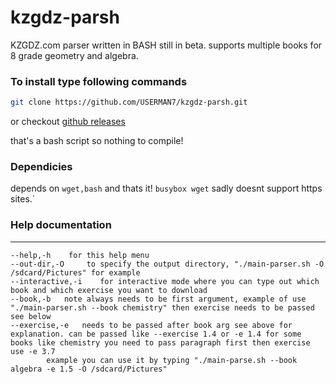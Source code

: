 # kzgdz-parsh
KZGDZ.com parser written in BASH still in beta.
supports multiple books for 8 grade geometry and algebra.
### To install type following commands
```sh 
git clone https://github.com/USERMAN7/kzgdz-parsh.git
```
or checkout [github releases](https://github.com/USERMAN7/kzgdz-parsh/releases)

that's a bash script so nothing to compile!

### Dependicies
depends on `wget,bash` and thats it!
`busybox wget` sadly doesnt support https sites.`
### Help documentation
***

```
--help,-h    for this help menu
--out-dir,-O     to specify the output directory, "./main-parser.sh -O /sdcard/Pictures" for example
--interactive,-i    for interactive mode where you can type out which book and which exercise you want to download
--book,-b   note always needs to be first argument, example of use "./main-parser.sh --book chemistry" then exercise needs to be passed see below
--exercise,-e   needs to be passed after book arg see above for explanation. can be passed like --exercise 1.4 or -e 1.4 for some books like chemistry you need to pass paragraph first then exercise use -e 3.7
		example you can use it by typing "./main-parse.sh --book algebra -e 1.5 -O /sdcard/Pictures" 
```
